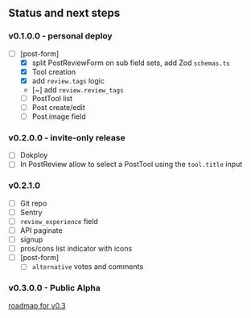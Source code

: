 ## Status and next steps

### v0.1.0.0 - personal deploy

- [ ] [post-form]
  - [x] split PostReviewForm on sub field sets, add Zod `schemas.ts`
  - [x] Tool creation
  - [x] add `review.tags` logic
  - [~] add `review.review_tags`
  - [ ] PostTool list
  - [ ] Post create/edit
  - [ ] Post.image field

### v0.2.0.0 - invite-only release

- [ ] Dokploy
- [ ] In PostReview allow to select a PostTool using the `tool.title` input

### v0.2.1.0

- [ ] Git repo
- [ ] Sentry
- [ ] `review_experience` field
- [ ] API paginate
- [ ] signup
- [ ] pros/cons list indicator with icons
- [ ] [post-form]
  - [ ] `alternative` votes and comments

### v0.3.0.0 - Public Alpha

[roadmap for v0.3](/docs/roadmap/roadmap-v0.3-public.md)
